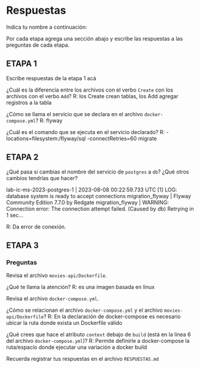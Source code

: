 # Respuestas

Indica tu nombre a continuación: 

Por cada etapa agrega una sección abajo y escribe las respuestas a las preguntas de cada etapa.

## ETAPA 1

Escribe respuestas de la etapa 1 acá

¿Cuál es la diferencia entre los archivos con el verbo `Create` con los archivos con el verbo `Add`?
R: los Create crean tablas, los Add agregar registros a la tabla

¿Cómo se llama el servicio que se declara en el archivo `docker-compose.yml`?
R: flyway

¿Cuál es el comando que se ejecuta en el servicio declarado?
R:  -locations=filesystem:/flyway/sql -connectRetries=60 migrate

## ETAPA 2
¿Qué pasa si cambias el nombre del servicio de `postgres` a `db`? ¿Qué otros cambios tendrías que hacer?

lab-ic-ms-2023-postgres-1  | 2023-08-08 00:22:59.733 UTC [1] LOG:  database system is ready to accept connections
migration_flyway           | Flyway Community Edition 7.7.0 by Redgate
migration_flyway           | WARNING: Connection error: The connection attempt failed. (Caused by db) Retrying in 1 sec...

R: Da error de conexión. 


## ETAPA 3
### Preguntas

Revisa el archivo `movies-api/Dockerfile`.

¿Qué te llama la atención?
R: es una imagen basada en linux

Revisa el archivo `docker-compose.yml`.

¿Cómo se relacionan el archivo `docker-compose.yml` y el archivo `movies-api/Dockerfile`?
R:  En la declaración de docker-compose es necesario ubicar la ruta donde exista un Dockerfile válido

¿Qué crees que hace el atributo `context` debajo de `build` (está en la linea 6 del archivo `docker-compose.yml`)?
R: Permite definirle a docker-compose la ruta/espacio donde ejecutar una variación a docker build

Recuerda registrar tus respuestas en el archivo `RESPUESTAS.md`
